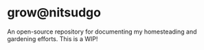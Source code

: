 # grow@nitsudgo

An open-source repository for documenting my homesteading and gardening efforts. This is a WIP!
